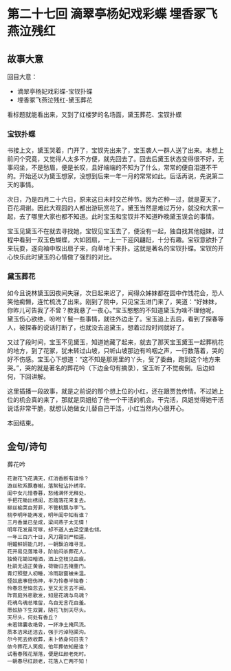 # 第二十七回 滴翠亭杨妃戏彩蝶 埋香冢飞燕泣残红

## 故事大意

回目大意：

* 滴翠亭杨妃戏彩蝶-宝钗扑蝶
* 埋香冢飞燕泣残红-黛玉葬花

看标题就能看出来，又到了红楼梦的名场面，黛玉葬花、宝钗扑蝶

### 宝钗扑蝶

书接上文，黛玉哭着，门开了，宝钗先出来了，宝玉袭人一群人送了出来。本想上前问个究竟，又觉得人太多不方便，就先回去了。回去后黛玉状态变得很不好，无事闷坐，不是愁眉，便是长叹，且好端端的不知为了什么，常常的便自泪道不干的。开始还以为黛玉想家，没想到后来一年一月的常常如此。后话再说，先说第二天的事情。

次日，乃是四月二十六日，原来这日未时交芒种节。因为芒种一过，就是夏天了，百花凋谢。因此大观园的人都出游玩赏花了。黛玉当然是难过万分，就没和大家一起，去了哪里大家也都不知道。此时宝玉和宝钗并不知道昨晚黛玉误会的事情。

宝玉见黛玉不在就去寻找她，宝钗见宝玉去了，便没有一起，独自找其他姐妹，过程中看到一双玉色蝴蝶，大如团扇，一上一下迎风翩跹，十分有趣。宝钗意欲扑了来玩耍，遂向袖中取出扇子来，向草地下来扑。这就是著名的宝钗扑蝶。宝钗的开心快乐此时黛玉的心情做了强烈的对比。

### 黛玉葬花

如今且说林黛玉因夜间失寐，次日起来迟了，闻得众姊妹都在园中作饯花会，恐人笑他痴懒，连忙梳洗了出来。刚到了院中，只见宝玉进门来了，笑道：“好妹妹，你昨儿可告我了不曾？教我悬了一夜心。”宝玉憨憨的不知道黛玉为啥不理他呢， 黛玉伤心欲绝，吩咐丫鬟一些事情，就往外边走了。宝玉追上去后，看到了探春等人，被探春的说话打断了，也就没去追黛玉，想着过段时间就好了。

又过了段时间，宝玉不见黛玉，知道她藏了起来，就去了那天宝玉黛玉一起葬桃花的地方，到了花冢，犹未转过山坡，只听山坡那边有呜咽之声，一行数落着，哭的好不伤感。宝玉心下想道：“这不知是那房里的丫头，受了委曲，跑到这个地方来哭。”，哭的就是著名的葬花吟（下边金句有摘录），宝玉听了不觉痴倒。后边如何，下回讲解。

这里插播一段故事，就是之前说的那个想上位的小红，还在跟贾芸传情。不过她上位的机会真的来了，那就是凤姐给了他一个干活的机会。干完活，凤姐觉得她干活说话非常干脆，就想认她做女儿替自己干活，小红当然内心很开心。

本回结束。

## 金句/诗句

葬花吟

```shell
花谢花飞花满天，红消香断有谁怜？
游丝软系飘春榭，落絮轻沾扑绣帘。
闺中女儿惜春暮，愁绪满怀无释处，
手把花锄出绣闺，忍踏落花来复去。
柳丝榆荚自芳菲，不管桃飘与李飞。
桃李明年能再发，明年闺中知有谁？
三月香巢已垒成，梁间燕子太无情！
明年花发虽可啄，却不道人去梁空巢也倾。
一年三百六十日，风刀霜剑严相逼，
明媚鲜妍能几时，一朝飘泊难寻觅。
花开易见落难寻，阶前闷杀葬花人，
独倚花锄泪暗洒，洒上空枝见血痕。
杜鹃无语正黄昏，荷锄归去掩重门。
青灯照壁人初睡，冷雨敲窗被未温。
怪奴底事倍伤神，半为怜春半恼春：
怜春忽至恼忽去，至又无言去不闻。
昨宵庭外悲歌发，知是花魂与鸟魂？
花魂鸟魂总难留，鸟自无言花自羞。
愿奴胁下生双翼，随花飞到天尽头。
天尽头，何处有香丘？　　　　　　
未若锦囊收艳骨，一抔净土掩风流。
质本洁来还洁去，强于污淖陷渠沟。　
尔今死去侬收葬，未卜侬身何日丧？
侬今葬花人笑痴，他年葬侬知是谁？
试看春残花渐落，便是红颜老死时。
一朝春尽红颜老，花落人亡两不知！
```
